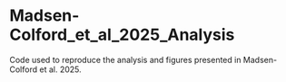 # Madsen-Colford_et_al_2025_Analysis
Code used to reproduce the analysis and figures presented in Madsen-Colford et al. 2025.
